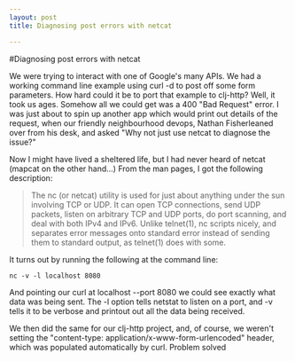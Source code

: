 ```yaml
---
layout: post
title: Diagnosing post errors with netcat

---
```

#Diagnosing post errors with netcat

We were trying to interact with one of Google's many APIs. We had a working command line example using curl -d to post off some form parameters. How hard could it be to port that example to clj-http? Well, it took us ages. Somehow all we could get was a 400 "Bad Request" error. I was just about to spin up another app which would print out details of the request, when our friendly neighbourhood devops, Nathan Fisherleaned over from his desk, and asked "Why not just use netcat to diagnose the issue?"

Now I might have lived a sheltered life, but I had never heard of netcat (mapcat on the other hand...) From the man pages, I got the following description:

>The nc (or netcat) utility is used for just about anything under the sun involving TCP or UDP.  It can open TCP connections, send UDP packets,
>listen on arbitrary TCP and UDP ports, do port scanning, and deal with both IPv4 and IPv6.  Unlike telnet(1), nc scripts nicely, and separates
>error messages onto standard error instead of sending them to standard output, as telnet(1) does with some.
     
It turns out by running the following at the command line:

`nc -v -l localhost 8080`

And pointing our curl at localhost --port 8080 we could see exactly what data was being sent. The -l option tells netstat to listen on a port, and -v tells it to be verbose and printout out all the data being received.

We then did the same for our clj-http project, and, of course, we weren't setting the "content-type: application/x-www-form-urlencoded" header, which was populated automatically by curl. Problem solved